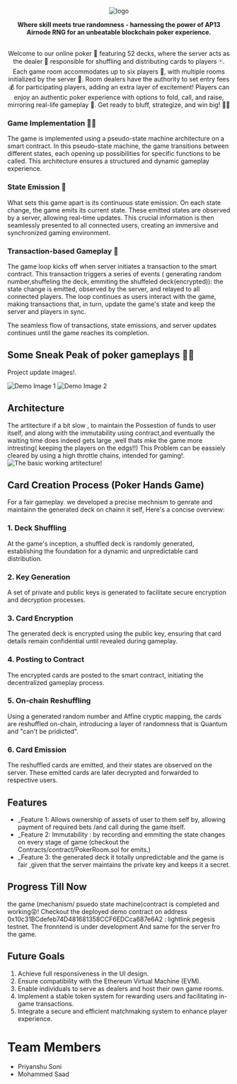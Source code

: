   <div align="center">
    
  ![logo](https://github.com/priyanshu-7938/ENCODE_lightlink/assets/115649011/e639b248-8336-4f78-a784-e049de70256e)
  <p>
    <strong>Where skill meets true randomness - harnessing the power of AP13 Airnode RNG for an unbeatable blockchain poker experience.</strong>
  </p>
<p></p>
</div>
</br>
<center>
Welcome to our online poker 🎉 featuring 52 decks, where the server acts as the dealer 🤖 responsible for shuffling and distributing cards to players 🃏. Each game room accommodates up to six players 👥, with multiple rooms initialized by the server 🚀. Room dealers have the authority to set entry fees 💰 for participating players, adding an extra layer of excitement! Players can enjoy an authentic poker experience with options to fold, call, and raise, mirroring real-life gameplay 🎲. Get ready to bluff, strategize, and win big! 💪🏼
</center>

  ### Game Implementation 🧑‍💻
The game is implemented using a pseudo-state machine architecture on a smart contract. In this pseudo-state machine, the game transitions between different states, each opening up possibilities for specific functions to be called. This architecture ensures a structured and dynamic gameplay experience.

### State Emission 🌟 

What sets this game apart is its continuous state emission. On each state change, the game emits its current state. These emitted states are observed by a server, allowing real-time updates. This crucial information is then seamlessly presented to all connected users, creating an immersive and synchronized gaming environment.

### Transaction-based Gameplay 💸

The game loop kicks off when server initiates a transaction to the smart contract. This transaction triggers a series of events ( generating random number,shuffeling the deck, emmiting the shuffeled deck(encrypted)): the state change is emitted, observed by the server, and relayed to all connected players. The loop continues as users interact with the game, making transactions that, in turn, update the game's state and keep the server and players in sync.

The seamless flow of transactions, state emissions, and server updates continues until the game reaches its completion.

## Some Sneak Peak of poker gameplays 👀✨

Project update images!.

![Demo Image 1](https://github.com/priyanshu-7938/ENCODE_lightlink/blob/master/icons8-tick-50.png?raw=true)
![Demo Image 2](https://github.com/priyanshu-7938/ENCODE_lightlink/blob/master/image.png?raw=true)

## Architecture

The artitecture if a bit slow , to maintain the Possestion of funds to user itself, and along with the immutability using contract,and eventually the waiting time does indeed gets large ,well thats mke the game more intresting( keeping the players on the edgs!!)
This Problem can be eassiely cleared by using a high throttle chains, intended for gaming!.
![The basic working artitecture!](https://github.com/priyanshu-7938/ENCODE_lightlink/blob/master/WhatsApp%20Image%202024-01-20%20at%2013.28.36_4c138b1a.jpg?raw=true)

## Card Creation Process (Poker Hands Game)

For a fair gameplay. we developed a precise mechnism to genrate and maintainn the generated deck on chainn it self, Here's a concise overview:

### 1. Deck Shuffling

At the game's inception, a shuffled deck is randomly generated, establishing the foundation for a dynamic and unpredictable card distribution.

### 2. Key Generation

A set of private and public keys is generated to facilitate secure encryption and decryption processes.

### 3. Card Encryption

The generated deck is encrypted using the public key, ensuring that card details remain confidential until revealed during gameplay.

### 4. Posting to Contract

The encrypted cards are posted to the smart contract, initiating the decentralized gameplay process.

### 5. On-chain Reshuffling

Using a generated random number and Affine cryptic mapping, the cards are reshuffled on-chain, introducing a layer of randomness that is Quantum and "can't be pridicted".

### 6. Card Emission

The reshuffled cards are emitted, and their states are observed on the server. These emitted cards are later decrypted and forwarded to respective users.


## Features

- _Feature 1: Allows ownership of assets of user to them self by, allowing payment of required bets /and call during the game itself.
- _Feature 2: Immutability : by recording and emmiting the state changes on every stage of game (checkout the Contracts/contract/PokerRoom.sol for emits.)
- _Feature 3: the generated deck it totally unpredictable and the game is fair ,given that the server maintains the private key and keeps it a secret.

## Progress Till Now
  the game (mechanism/ psuedo state machine)contract is completed and working😝! Checkout the deployed demo contract on address 0x10c31BCdefeb74D481681358CCF6EDCca687e6A2 : lightlink pegesis testnet.
  The fronntend is under development
  And same for the server fro the game.

## Future Goals
1. Achieve full responsiveness in the UI design.
2. Ensure compatibility with the Ethereum Virtual Machine (EVM).
3. Enable individuals to serve as dealers and host their own game rooms.
4. Implement a stable token system for rewarding users and facilitating in-game transactions.
5. Integrate a secure and efficient matchmaking system to enhance player experience.

# Team Members


- Priyanshu Soni
- Mohammed Saad
